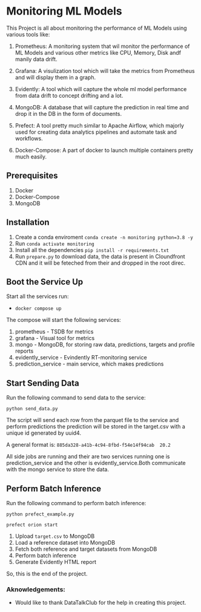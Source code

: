 # **Monitoring ML Models**

This Project is all about monitoring the performance of ML Models using various tools like:

1. Prometheus: A monitoring system that wil monitor the performance of ML Models and various other metrics like CPU, Memory, Disk andf manily data drift.

2. Grafana: A visulization tool which will take the metrics from Prometheus and will display them in a graph.

3. Evidently: A tool which will capture the whole ml model performance from data drift to concept drifting and a lot.

4. MongoDB: A database that will capture the prediction in real time and drop it in the DB in the form of documents.

5. Prefect: A tool pretty much similar to Apache Airflow, which majorly used for creating data analytics pipelines and automate task and workflows.

6. Docker-Compose: A part of docker to launch multiple containers pretty much easily.

## **Prerequisites**

1. Docker
2. Docker-Compose
3. MongoDB

## **Installation**

1. Create a conda enviroment `conda create -n monitoring python=3.8 -y`
2. Run `conda activate monitoring`
3. Install all the dependencies `pip install -r requirements.txt`
4. Run `prepare.py` to download data, the data is present in Cloundfront CDN and it will be feteched from their and dropped in the root direc.

## **Boot the Service Up**

Start all the services run:

* `docker compose up`

The compose will start the following services:

1. prometheus - TSDB for metrics
2. grafana - Visual tool for metrics
3. mongo - MongoDB, for storing raw data, predictions, targets and profile reports
4. evidently_service - Evindently RT-monitoring service
5. prediction_service - main service, which makes predictions

 ## Start Sending Data

Run the following command to send data to the service:

`python send_data.py`

The script will send each row from the parquet file to the service and perform predictions the prediction will be stored in the target.csv with a unique id generated by uuid4.
    
A general format is:
`885da328-a41b-4c94-8fbd-f54e14f94cab  20.2`

All side jobs are running and their are two services running one is prediction_service and the other is evidently_service.Both communicate with the mongo service to store the data.

## **Perform Batch Inference**

Run the following command to perform batch inference:

```python prefect_example.py```

```prefect orion start```

1. Upload `target.csv` to MongoDB
2. Load a reference dataset into MongoDB
3. Fetch both reference and target datasets from MongoDB
4. Perform batch inference
5. Generate Evidently HTML report

So, this is the end of the project.

### **Aknowledgements:**

* Would like to thank DataTalkClub for the help in creating this project.
